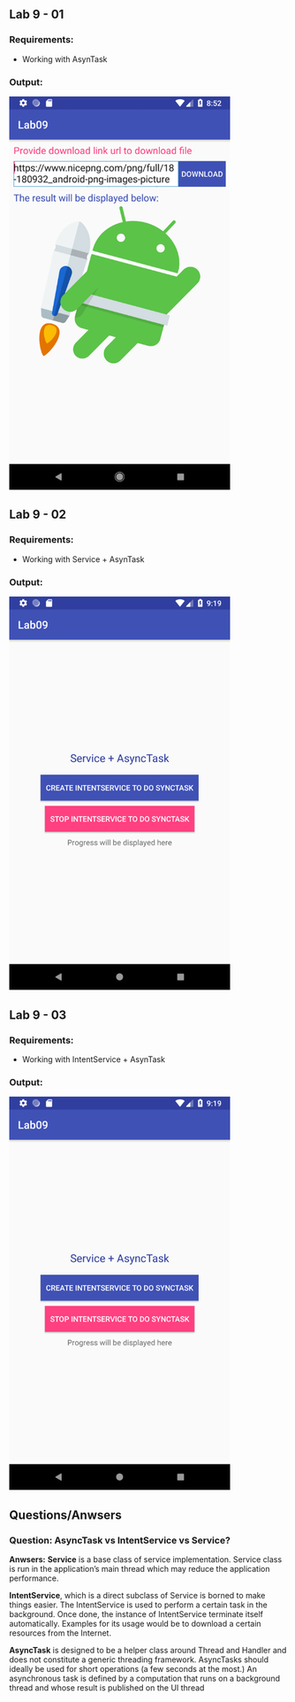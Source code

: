 ## Lab 9 - 01
### Requirements:
- Working with AsynTask

### Output:
<img width="400" src="https://github.com/cminhho/TDTU-LapTrinhUngDungDiDong/blob/master/Lab09/sceenshots/exercise_01.png" alt="Working with AsynTask"/>


## Lab 9 - 02
### Requirements:
- Working with Service + AsynTask

### Output:
<img width="400" src="https://github.com/cminhho/TDTU-LapTrinhUngDungDiDong/blob/master/Lab09/sceenshots/exercise_02.png" alt="Working with Service + AsynTask"/>

## Lab 9 - 03
### Requirements:
- Working with IntentService + AsynTask

### Output:
<img width="400" src="https://github.com/cminhho/TDTU-LapTrinhUngDungDiDong/blob/master/Lab09/sceenshots/exercise_02.png" alt="Working with Service + AsynTask"/>


## Questions/Anwsers
### Question: AsyncTask vs IntentService vs Service?
<b>Anwsers:</b>
<b>Service</b> is a base class of service implementation. Service class is run in the application’s main thread which may reduce the application performance.

<b>IntentService</b>, which is a direct subclass of Service is borned to make things easier. The IntentService is used to perform a certain task in the background. Once done, the instance of IntentService terminate itself automatically. Examples for its usage would be to download a certain resources from the Internet.

<b>AsyncTask</b> is designed to be a helper class around Thread and Handler and does not constitute a generic threading framework. AsyncTasks should ideally be used for short operations (a few seconds at the most.) An asynchronous task is defined by a computation that runs on a background thread and whose result is published on the UI thread
